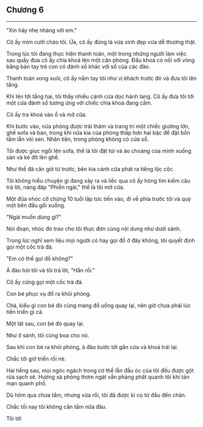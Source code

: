 ## Chương 6

---

"Xin hãy nhẹ nhàng với em."

Cô ấy mỉm cười chào tôi. Ừa, cô ấy đúng là vừa xinh đẹp vừa dễ thương thật.

Trong lúc tôi đang thực hiện thanh toán, một trong những người làm việc sau quầy đưa cô ấy chìa khoá lên một căn phòng. Đầu khoá có nối với vòng bằng bàn tay trẻ con có đánh số khác với số của các đào.

Thanh toán xong xuôi, cô ấy nắm tay tôi như vị khách trước đó và đưa tôi lên tầng.

Khi lên tới tầng hai, tôi thấy nhiều cánh cửa dọc hành lang. Cô ấy đưa tôi tới một cửa đánh số tương ứng với chiếc chìa khoá đang cầm.

Cô ấy tra khoá vào ổ và mở cửa.

Khi bước vào, nửa phòng được trải thảm và trang trí một chiếc giường lớn, ghế sofa và bàn, trong khi nửa kia của phòng thấp hơn hai bậc để đặt bồn tắm lẫn vòi sen. Nhân tiện, trong phòng không có cửa sổ.

Tôi được giục ngồi lên sofa, thế là tôi đặt túi và áo choàng của mình xuống sàn và kê đít lên ghế.

Như thể đã căn giờ từ trước, bên kia cánh cửa phát ra tiếng lộc cộc.

Tôi không hiểu chuyện gì đang xảy ra và liếc qua cô ấy hòng tìm kiếm câu trả lời, nàng đáp "Phiền ngài," thế là tôi mở cửa.

Một đứa nhóc cỡ chừng 10 tuổi lập tức tiến vào, đi về phía trước tôi và quỳ một bên đầu gối xuống.

"Ngài muốn dùng gì?"

Nói đoạn, nhóc đó trao cho tôi thực đơn cùng nội dung như dưới sảnh.

Trong lúc nghĩ xem liệu mọi người có hay gọi đồ ở đây không, tôi quyết định gọi một cốc trà đá.

"Em có thể gọi đồ không?"

Ả đào hỏi tôi và tôi trả lời, "Hẳn rồi."

Cô ấy cũng gọi một cốc trà đá.

Con bé phục vụ đồ ra khỏi phòng.

Chà, kiểu gì con bé đó cũng mang đồ uống quay lại, nên giờ chưa phải lúc tiến triển gì cả.

Một lát sau, con bé đó quay lại.

Như ở sảnh, tôi cũng boa cho nó.

Sau khi con bé ra khỏi phòng, ả đào bước tới gần cửa và khoá trái lại.

Chắc tới giờ triển rồi nè.

Hai tiếng sau, mọi ngóc ngách trong cơ thể lẫn đầu óc của tôi đều được gột rửa sạch sẽ. Hương xà phòng thơm ngát vẫn phảng phất quanh tôi khi tản mạn quanh phố.

Dù hôm qua chưa tắm, nhưng vừa rồi, tôi đã được kì cọ từ đầu đến chân.

Chắc tối nay tôi không cần tắm nữa đâu.

Tôi tới 